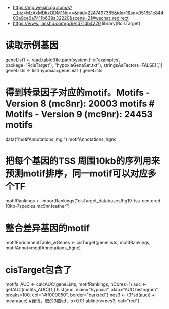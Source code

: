 - https://mp.weixin.qq.com/s?__biz=MzAxMDkxODM1Ng==&mid=2247497365&idx=1&sn=051651c84403a9ce6a7411b639a32220&scene=21#wechat_redirect
- https://www.jianshu.com/p/6e1d71db4220
library(RcisTarget)
# 读取示例基因
geneList1 <- read.table(file.path(system.file('examples', package='RcisTarget'), "hypoxiaGeneSet.txt"), 
                        stringsAsFactors=FALSE)[,1]
geneLists <- list(hypoxia=geneList1 ) 
geneLists

# 得到转录因子对应的motif。Motifs - Version 8 (mc8nr): 20003 motifs # Motifs - Version 9 (mc9nr): 24453 motifs
data("motifAnnotations_mgi")
motifAnnotations_hgnc 
# 把每个基因的TSS 周围10kb的序列用来预测motif排序，同一motif可以对应多个TF
motifRankings <- importRankings("cisTarget_databases/hg19-tss-centered-10kb-7species.mc9nr.feather")
# 整合差异基因的motif
motifEnrichmentTable_wGenes <- cisTarget(geneLists, motifRankings,
                                         motifAnnot=motifAnnotations_hgnc)

# cisTarget包含了
motifs_AUC <- calcAUC(geneLists, motifRankings, nCores=1)
auc <- getAUC(motifs_AUC)[1,]
hist(auc, main="hypoxia", xlab="AUC histogram",
     breaks=100, col="#ff000050", border="darkred")
nes3 <- (3*sd(auc)) + mean(auc) #谨慎，取的3倍sd，p<0.01
abline(v=nes3, col="red")




